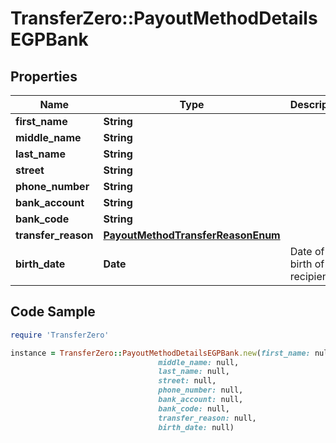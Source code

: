 # TransferZero::PayoutMethodDetailsEGPBank

## Properties

Name | Type | Description | Notes
------------ | ------------- | ------------- | -------------
**first_name** | **String** |  | 
**middle_name** | **String** |  | [optional] 
**last_name** | **String** |  | 
**street** | **String** |  | 
**phone_number** | **String** |  | [optional] 
**bank_account** | **String** |  | 
**bank_code** | **String** |  | 
**transfer_reason** | [**PayoutMethodTransferReasonEnum**](PayoutMethodTransferReasonEnum.md) |  | 
**birth_date** | **Date** | Date of birth of recipient | [optional] 

## Code Sample

```ruby
require 'TransferZero'

instance = TransferZero::PayoutMethodDetailsEGPBank.new(first_name: null,
                                 middle_name: null,
                                 last_name: null,
                                 street: null,
                                 phone_number: null,
                                 bank_account: null,
                                 bank_code: null,
                                 transfer_reason: null,
                                 birth_date: null)
```


